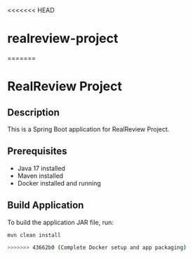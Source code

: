 <<<<<<< HEAD
# realreview-project
=======
# RealReview Project

## Description
This is a Spring Boot application for RealReview Project.

## Prerequisites
- Java 17 installed
- Maven installed
- Docker installed and running

## Build Application
To build the application JAR file, run:

```bash
mvn clean install

>>>>>>> 43662b0 (Complete Docker setup and app packaging)
